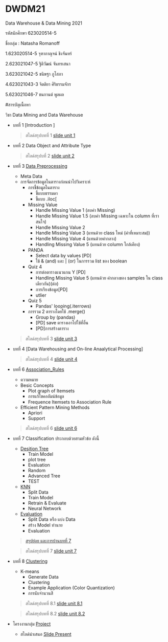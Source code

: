 # DWDM21
Data Warehouse &amp; Data Mining 2021

รหัสนักศึกษา 623020514-5

ชื่อกลุ่ม : Natasha Romanoff

1.623020514-5	จุฑากาญจน์ ชิงจันทร์

2.623021047-5	ฐิติวัฒน์ จันทรเสนา

3.623021042-5	ขนิษฐา ภูโสภา

4.623021043-3	จิตติยา ศิริธรรมจักร

5.623021046-7	ชนกานต์ พูลผล

#สารบัญเนื้อหา

วิชา Data Mining and Data Warehouse

* บทที่ 1 [Introduction ]

  > สไลด์สรุปบทที่ 1 [slide unit 1](https://github.com/623020514-5/DWDM21/blob/main/%E0%B8%8A%E0%B8%B5%E0%B8%97%E0%B8%AA%E0%B8%A3%E0%B8%B8%E0%B8%9B%E0%B8%9A%E0%B8%97-1.pdf)

* บทที่ 2 Data Object and Attribute Type

  > สไลด์สรุปบที่ 2 [slide unit 2](https://github.com/623020514-5/DWDM21/blob/main/%E0%B8%AA%E0%B8%A3%E0%B8%B8%E0%B8%9B-chapter2.pdf)
  
* บทที่ 3 [Data Preprocessing](https://github.com/623020514-5/DWDM21/blob/main/Data_Preprocessing(Chapter3).ipynb)

  * Meta Data
  * การจัดการข้อมูลในตารางก่อนนำไปวิเคราะห์
    * การชี้ข้อมูลในตาราง
      * ชี้แบบธรรมดา
      * ชี้แบบ .iloc[
    * Missing Value
      * Handle Missing Value 1 (ลบค่า Missing)
      * Handle Missing Value 1.5 (ลบค่า Missing เฉพาะใน column ที่เราสนใจ)
      * Handle Missing Value 2
      * Handle Missing Value 3 (แทนด้วย class ใหม่ (ค่าที่เหมาะสม))
      * Handle Missing Value 4 (แทนด้วยค่ากลาง)
      * Handling Missing Value 5 (แทนด้วย column ใกล้เคียง)
    * PANDA
      * Select data by values [PD]
      * ใช้ & (and) และ | (or) ในการรวม list ของ boolean
    * Quiz 4
      * การต่อตารางแนวแกน Y [PD]
      * Handling Missing Value 5 (แทนด้วย ค่ากลางของ samples ใน class เดียวกัน)(ต่อ)
      * การเรียงข้อมูล[PD]
      * utlier
    * Quiz 5
      * Pandas' looping(.iterrows)
    * การรวม 2 ตารางโดยใช้ .merge()
      * Group by (pandas)
      * [PD] save ตารางเอาไปใช้ที่อื่น
      * [PD]การสร้างตาราง
      

  > สไลด์สรุปบทที่ 3 [slide unit 3](https://github.com/623020514-5/DWDM21/blob/main/%E0%B8%8A%E0%B8%B5%E0%B8%97%E0%B8%AA%E0%B8%A3%E0%B8%B8%E0%B8%9B%E0%B8%9A%E0%B8%97%E0%B8%97%E0%B8%B5%E0%B9%88%203.pdf)

* บทที่ 4 [Data Warehousing and On-line Anaalytical Processing]

  > สไลด์สรุปบทที่ 4 [slide unit 4](https://github.com/623020514-5/DWDM21/blob/main/%E0%B8%8A%E0%B8%B5%E0%B8%97%E0%B8%AA%E0%B8%A3%E0%B8%B8%E0%B8%9B%E0%B8%9A%E0%B8%97%E0%B8%97%E0%B8%B5%E0%B9%88%204.pdf)

* บทที่ 6 [Association_Rules](https://github.com/623020514-5/DWDM21/blob/main/Chapter6_Association_Rules.ipynb)
  * ความหมาย
  * Besic Concepts
    * Plot graph of Itemsets
    * การแก้ไขคอลัมน์ข้อมูล
    * Frequence Itemsets to Association Rule
  * Efficient Pattern Mining Methods
    * Apriori
    * Support

  > สไลด์สรุปบทที่ 6 [slide unit 6](https://github.com/623020514-5/DWDM21/blob/main/%E0%B8%8A%E0%B8%B5%E0%B8%97%E0%B8%AA%E0%B8%A3%E0%B8%B8%E0%B8%9B%E0%B8%9A%E0%B8%97%E0%B8%97%E0%B8%B5%E0%B9%88-6.pdf)

* บทที่ 7 Classification ประกอบด้วยสามหัวข้อ ดังนี้
  * [Desition Tree](https://github.com/623020514-5/DWDM21/blob/main/Chapter7_Classification_(Decision_Tree).ipynb)
    * Train Model
    * plot tree
    * Evaluation
    * Random
    * Advanced Tree
    * TEST
  * [KNN](https://github.com/623020514-5/DWDM21/blob/main/Chap7_Classification_(KNN_NN).ipynb)
    * Split Data
    * Train Model
    * Retrain & Evaluate
    * Neural Network
  * [Evaluation](https://github.com/623020514-5/DWDM21/blob/main/Chap7_Classification_(Evaluation).ipynb)
    * Split Data หรือ แบ่ง Data
    * สร้าง Model ทำนาย
    * Evaluation
  
  > [สรุปย่อย และการบ้านบทที่ 7 ](https://github.com/623020514-5/DWDM21/blob/main/ch7.pdf)


  > สไลด์สรุปบทที่ 7 [slide unit 7](https://github.com/623020514-5/DWDM21/blob/93929a954ee7a6030f1264e5337772a9b4883195/%E0%B8%AA%E0%B9%84%E0%B8%A5%E0%B8%94%E0%B9%8C%E0%B8%8A%E0%B8%B5%E0%B8%97%E0%B8%AA%E0%B8%A3%E0%B8%B8%E0%B8%9B%E0%B8%9A%E0%B8%97%E0%B8%97%E0%B8%B5%E0%B9%88%207.pdf)

* บทที่ 8 [Clustering](https://github.com/623020514-5/DWDM21/blob/main/Chap_8_Clustering.ipynb)
  * K-means
    * Generate Data
    * Clustering
    * Example Application (Color Quantization)
    * การนับจำนวนสี

  > สไลด์สรุปบทที่ 8.1 [slide unit 8.1](https://github.com/623020514-5/DWDM21/blob/main/%E0%B8%AA%E0%B9%84%E0%B8%A5%E0%B8%94%E0%B9%8C%E0%B8%8A%E0%B8%B5%E0%B8%97%E0%B8%9A%E0%B8%97%E0%B8%97%E0%B8%B5%E0%B9%88%208.1.pdf)

  > สไลด์สรุปบทที่ 8.2 [slide unit 8.2](https://github.com/623020514-5/DWDM21/blob/main/%E0%B8%AA%E0%B9%84%E0%B8%A5%E0%B8%94%E0%B9%8C%E0%B8%8A%E0%B8%B5%E0%B8%97%E0%B8%9A%E0%B8%97%E0%B8%97%E0%B8%B5%E0%B9%88%208.2.pdf)

* โครงงานกลุ่ม [Project](https://github.com/623020514-5/DWDM21/blob/main/Project.ipynb)
  * สไลด์นำเสนอ [Slide Present](https://github.com/623020514-5/DWDM21/blob/main/Project.pdf)


